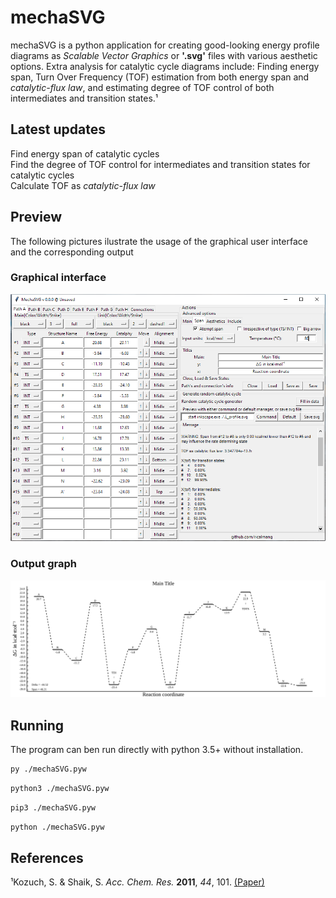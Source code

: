 # mechaSVG
mechaSVG is a python application for creating good-looking energy profile diagrams as *Scalable Vector Graphics* or **'.svg'** files with various aesthetic options. Extra analysis for catalytic cycle diagrams include: Finding energy span, Turn Over Frequency (TOF) estimation from both energy span and *catalytic-flux law*, and estimating degree of TOF control of both intermediates and transition states.¹

## Latest updates
Find energy span of catalytic cycles\
Find the degree of TOF control for intermediates and transition states for catalytic cycles\
Calculate TOF as *catalytic-flux law*

## Preview

The following pictures ilustrate the usage of the graphical user interface and the corresponding output

### Graphical interface

![Interface](/image.png)

### Output graph

![Graph](/teste.svg)

## Running
The program can ben run directly with python 3.5+ without installation.

```bash
py ./mechaSVG.pyw
```
```bash
python3 ./mechaSVG.pyw
```
```bash
pip3 ./mechaSVG.pyw
```
```bash
python ./mechaSVG.pyw
```

## References

¹Kozuch, S. & Shaik, S. *Acc. Chem. Res.* **2011**, *44*, 101. [(Paper)](https://pubs.acs.org/doi/10.1021/ar1000956)